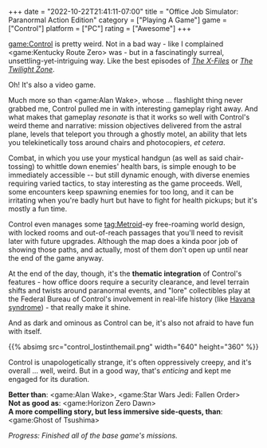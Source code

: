 +++
date = "2022-10-22T21:41:11-07:00"
title = "Office Job Simulator: Paranormal Action Edition"
category = ["Playing A Game"]
game = ["Control"]
platform = ["PC"]
rating = ["Awesome"]
+++

<game:Control> is pretty weird.  Not in a bad way - like I complained <game:Kentucky Route Zero> was - but in a fascinatingly surreal, unsettling-yet-intriguing way.  Like the best episodes of <i><a href="https://www.imdb.com/title/tt0106179/">The X-Files</a></i> or <i><a href="https://www.imdb.com/title/tt0052520/">The Twilight Zone</a></i>.

Oh!  It's also a video game.

Much more so than <game:Alan Wake>, whose ... flashlight thing never grabbed me, Control pulled me in with interesting gameplay right away.  And what makes that gameplay <i>resonate</i> is that it works so well with Control's weird theme and narrative: mission objectives delivered from the astral plane, levels that teleport you through a ghostly motel, an ability that lets you telekinetically toss around chairs and photocopiers, <i>et cetera</i>.

Combat, in which you use your mystical handgun (as well as said chair-tossing) to whittle down enemies' health bars, is simple enough to be immediately accessible -- but still dynamic enough, with diverse enemies requiring varied tactics, to stay interesting as the game proceeds.  Well, some encounters keep spawning enemies for too long, and it can be irritating when you're badly hurt but have to fight for health pickups; but it's mostly a fun time.

Control even manages some <tag:Metroid>-ey free-roaming world design, with locked rooms and out-of-reach passages that you'll need to revisit later with future upgrades.  Although the map does a kinda poor job of showing those paths, and actually, most of them don't open up until near the end of the game anyway.

At the end of the day, though, it's the <b>thematic integration</b> of Control's features - how office doors require a security clearance, and level terrain shifts and twists around paranormal events, and "lore" collectibles play at the Federal Bureau of Control's involvement in real-life history (like <a href="https://en.wikipedia.org/wiki/Havana_syndrome">Havana syndrome</a>) - that really make it shine.

And as dark and ominous as Control can be, it's also not afraid to have fun with itself.

{{% absimg src="control_lostinthemail.png" width="640" height="360" %}}

Control is unapologetically strange, it's often oppressively creepy, and it's overall ... well, weird.  But in a good way, that's <i>enticing</i> and kept me engaged for its duration.

<b>Better than</b>: <game:Alan Wake>, <game:Star Wars Jedi: Fallen Order>  
<b>Not as good as</b>: <game:Horizon Zero Dawn>  
<b>A more compelling story, but less immersive side-quests, than</b>: <game:Ghost of Tsushima>

<i>Progress: Finished all of the base game's missions.</i>
